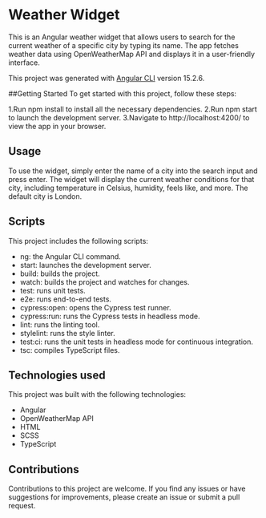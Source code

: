 # Weather Widget

This is an Angular weather widget that allows users to search for the current weather of a specific city by typing its name. The app fetches weather data using OpenWeatherMap API and displays it in a user-friendly interface.

This project was generated with [Angular CLI](https://github.com/angular/angular-cli) version 15.2.6.

##Getting Started
To get started with this project, follow these steps:

1.Run npm install to install all the necessary dependencies.
2.Run npm start to launch the development server.
3.Navigate to http://localhost:4200/ to view the app in your browser.

## Usage

To use the widget, simply enter the name of a city into the search input and press enter. The widget will display the current weather conditions for that city, including temperature in Celsius, humidity, feels like, and more. The default city is London.

## Scripts

This project includes the following scripts:

- ng: the Angular CLI command.
- start: launches the development server.
- build: builds the project.
- watch: builds the project and watches for changes.
- test: runs unit tests.
- e2e: runs end-to-end tests.
- cypress:open: opens the Cypress test runner.
- cypress:run: runs the Cypress tests in headless mode.
- lint: runs the linting tool.
- stylelint: runs the style linter.
- test:ci: runs the unit tests in headless mode for continuous integration.
- tsc: compiles TypeScript files.

## Technologies used

This project was built with the following technologies:

- Angular
- OpenWeatherMap API
- HTML
- SCSS
- TypeScript

## Contributions

Contributions to this project are welcome. If you find any issues or have suggestions for improvements, please create an issue or submit a pull request.
